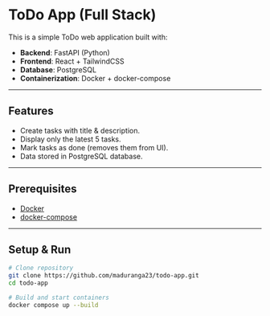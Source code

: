# ToDo App (Full Stack)

This is a simple ToDo web application built with:
- **Backend**: FastAPI (Python)
- **Frontend**: React + TailwindCSS
- **Database**: PostgreSQL
- **Containerization**: Docker + docker-compose

---

## Features
- Create tasks with title & description.
- Display only the latest 5 tasks.
- Mark tasks as done (removes them from UI).
- Data stored in PostgreSQL database.

---

## Prerequisites
- [Docker](https://docs.docker.com/get-docker/)
- [docker-compose](https://docs.docker.com/compose/)

---

## Setup & Run

```bash
# Clone repository
git clone https://github.com/maduranga23/todo-app.git
cd todo-app

# Build and start containers
docker compose up --build
